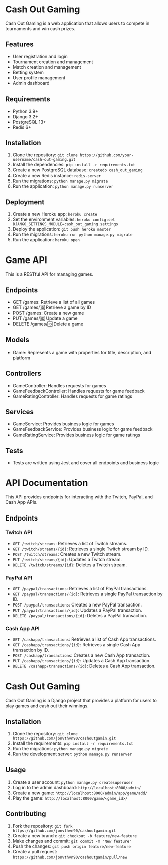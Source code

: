 # Cash Out Gaming

Cash Out Gaming is a web application that allows users to compete in tournaments and win cash prizes.

## Features

* User registration and login
* Tournament creation and management
* Match creation and management
* Betting system
* User profile management
* Admin dashboard

## Requirements

* Python 3.9+
* Django 3.2+
* PostgreSQL 13+
* Redis 6+

## Installation

1. Clone the repository: `git clone https://github.com/your-username/cash-out-gaming.git`
2. Install the dependencies: `pip install -r requirements.txt`
3. Create a new PostgreSQL database: `createdb cash_out_gaming`
4. Create a new Redis instance: `redis-server`
5. Run the migrations: `python manage.py migrate`
6. Run the application: `python manage.py runserver`

## Deployment

1. Create a new Heroku app: `heroku create`
2. Set the environment variables: `heroku config:set DJANGO_SETTINGS_MODULE=cash_out_gaming.settings`
3. Deploy the application: `git push heroku master`
4. Run the migrations: `heroku run python manage.py migrate`
5. Run the application: `heroku open`

# Game API

This is a RESTful API for managing games.

## Endpoints

* GET /games: Retrieve a list of all games
* GET /games/:id: Retrieve a game by ID
* POST /games: Create a new game
* PUT /games/:id: Update a game
* DELETE /games/:id: Delete a game

## Models

* Game: Represents a game with properties for title, description, and platform

## Controllers

* GameController: Handles requests for games
* GameFeedbackController: Handles requests for game feedback
* GameRatingController: Handles requests for game ratings

## Services

* GameService: Provides business logic for games
* GameFeedbackService: Provides business logic for game feedback
* GameRatingService: Provides business logic for game ratings

## Tests

* Tests are written using Jest and cover all endpoints and business logic

# API Documentation

This API provides endpoints for interacting with the Twitch, PayPal, and Cash App APIs.

## Endpoints

### Twitch API

* `GET /twitch/streams`: Retrieves a list of Twitch streams.
* `GET /twitch/streams/{id}`: Retrieves a single Twitch stream by ID.
* `POST /twitch/streams`: Creates a new Twitch stream.
* `PUT /twitch/streams/{id}`: Updates a Twitch stream.
* `DELETE /twitch/streams/{id}`: Deletes a Twitch stream.

### PayPal API

* `GET /paypal/transactions`: Retrieves a list of PayPal transactions.
* `GET /paypal/transactions/{id}`: Retrieves a single PayPal transaction by ID.
* `POST /paypal/transactions`: Creates a new PayPal transaction.
* `PUT /paypal/transactions/{id}`: Updates a PayPal transaction.
* `DELETE /paypal/transactions/{id}`: Deletes a PayPal transaction.

### Cash App API

* `GET /cashapp/transactions`: Retrieves a list of Cash App transactions.
* `GET /cashapp/transactions/{id}`: Retrieves a single Cash App transaction by ID.
* `POST /cashapp/transactions`: Creates a new Cash App transaction.
* `PUT /cashapp/transactions/{id}`: Updates a Cash App transaction.
* `DELETE /cashapp/transactions/{id}`: Deletes a Cash App transaction.

# Cash Out Gaming

Cash Out Gaming is a Django project that provides a platform for users to play games and cash out their winnings.

## Installation

1. Clone the repository: `git clone https://github.com/jonvthvn90/cashoutgamin.git`
2. Install the requirements: `pip install -r requirements.txt`
3. Run the migrations: `python manage.py migrate`
4. Run the development server: `python manage.py runserver`

## Usage

1. Create a user account: `python manage.py createsuperuser`
2. Log in to the admin dashboard: `http://localhost:8000/admin/`
3. Create a new game: `http://localhost:8000/admin/app/game/add/`
4. Play the game: `http://localhost:8000/game/<game_id>/`

## Contributing

1. Fork the repository: `git fork https://github.com/jonvthvn90/cashoutgamin.git`
2. Create a new branch: `git checkout -b feature/new-feature`
3. Make changes and commit: `git commit -m "New feature"`
4. Push the changes: `git push origin feature/new-feature`
5. Create a pull request: `https://github.com/jonvthvn90/cashoutgamin/pull/new`